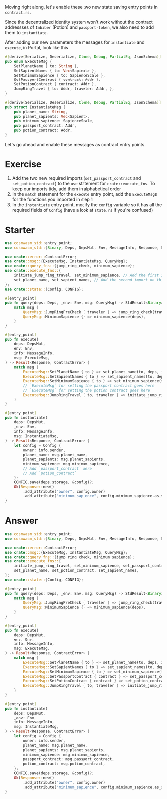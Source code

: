 <!---
Course: 2
Lesson: 4
Exercise: 2

Title: Preparing Portal to Become the Minter Part 2
Filename: contract.rs

Storyline placeholder:
>
-->

Moving right along, let's enable these two new state saving entry points in `contract.rs`. 

Since the decentralized identity system won't work without the contract addressses of `Imbiber` (Potion) and `passport-token`, we also need to add them to `instantiate`.

After adding our new parameters the messages for `instantiate` and `execute`, in Portal, look like this

```rs
#[derive(Serialize, Deserialize, Clone, Debug, PartialEq, JsonSchema)]
pub enum ExecuteMsg {
    SetPlanetName { to: String },
    SetSapientNames { to: Vec<Sapient> },
    SetMinimumSapience { to: SapienceScale },
    SetPassportContract { contract: Addr },
    SetPotionContract { contract: Addr },
    JumpRingTravel { to: Addr, traveler: Addr, },
}

#[derive(Serialize, Deserialize, Clone, Debug, PartialEq, JsonSchema)]
pub struct InstantiateMsg {
    pub planet_name: String,
    pub planet_sapients: Vec<Sapient>,
    pub minimum_sapience: SapienceScale,
    pub passport_contract: Addr,
    pub potion_contract: Addr,
}
```

Let's go ahead and enable these messages as contract entry points.

# Exercise

1. Add the two new required imports (`set_passport_contract` and `set_potion_contract`) to the `use` statement for `crate::execute_fns`. To keep our imports tidy, add them in alphabetical order
2. In the `match` statement for the `execute` entry point, add the `ExecuteMsg`s for the functions you imported in step 1
3. In the `instantiate` entry point, modify the `config` variable so it has all the required fields of `Config` (have a look at `state.rs` if you're confused)

# Starter

```rs
use cosmwasm_std::entry_point;
use cosmwasm_std::{Binary, Deps, DepsMut, Env, MessageInfo, Response, StdResult};

use crate::error::ContractError;
use crate::msg::{ExecuteMsg, InstantiateMsg, QueryMsg};
use crate::query_fns::{jump_ring_check, minimum_sapience};
use crate::execute_fns::{
    initiate_jump_ring_travel, set_minimum_sapience, // Add the first import on this line
    set_planet_name, set_sapient_names, // Add the second import on this line
};
use crate::state::{Config, CONFIG};

#[entry_point]
pub fn query(deps: Deps, _env: Env, msg: QueryMsg) -> StdResult<Binary> {
    match msg {
        QueryMsg::JumpRingPreCheck { traveler } => jump_ring_check(traveler),
        QueryMsg::MinimumSapience {} => minimum_sapience(deps),
    }
}

#[entry_point]
pub fn execute(
    deps: DepsMut,
    env: Env,
    info: MessageInfo,
    msg: ExecuteMsg,
) -> Result<Response, ContractError> {
    match msg {
        ExecuteMsg::SetPlanetName { to } => set_planet_name(to, deps, info),
        ExecuteMsg::SetSapientNames { to } => set_sapient_names(to, deps, info),
        ExecuteMsg::SetMinimumSapience { to } => set_minimum_sapience(to, deps, info),
        // `ExecuteMsg` for setting the passport contract goes here
        // `ExecuteMsg` for setting the potion contract goes here
        ExecuteMsg::JumpRingTravel { to, traveler } => initiate_jump_ring_travel(to, traveler, deps, env, info),
    }
}

#[entry_point]
pub fn instantiate(
    deps: DepsMut,
    _env: Env,
    info: MessageInfo,
    msg: InstantiateMsg,
) -> Result<Response, ContractError> {
    let config = Config {
        owner: info.sender,
        planet_name: msg.planet_name,
        planet_sapients: msg.planet_sapients,
        minimum_sapience: msg.minimum_sapience,
        // Add `passport_contract` here
        // Add `potion_contract`
    };
    CONFIG.save(deps.storage, &config)?;
    Ok(Response::new()
        .add_attribute("owner", config.owner)
        .add_attribute("minimum_sapience", config.minimum_sapience.as_str()))
}
```

# Answer

```rs
use cosmwasm_std::entry_point;
use cosmwasm_std::{Binary, Deps, DepsMut, Env, MessageInfo, Response, StdResult};

use crate::error::ContractError;
use crate::msg::{ExecuteMsg, InstantiateMsg, QueryMsg};
use crate::query_fns::{jump_ring_check, minimum_sapience};
use crate::execute_fns::{
    initiate_jump_ring_travel, set_minimum_sapience, set_passport_contract, 
    set_planet_name, set_potion_contract, set_sapient_names,
};
use crate::state::{Config, CONFIG};

#[entry_point]
pub fn query(deps: Deps, _env: Env, msg: QueryMsg) -> StdResult<Binary> {
    match msg {
        QueryMsg::JumpRingPreCheck { traveler } => jump_ring_check(traveler),
        QueryMsg::MinimumSapience {} => minimum_sapience(deps),
    }
}

#[entry_point]
pub fn execute(
    deps: DepsMut,
    env: Env,
    info: MessageInfo,
    msg: ExecuteMsg,
) -> Result<Response, ContractError> {
    match msg {
        ExecuteMsg::SetPlanetName { to } => set_planet_name(to, deps, info),
        ExecuteMsg::SetSapientNames { to } => set_sapient_names(to, deps, info),
        ExecuteMsg::SetMinimumSapience { to } => set_minimum_sapience(to, deps, info),
        ExecuteMsg::SetPassportContract { contract } => set_passport_contract(contract, deps, info),
        ExecuteMsg::SetPotionContract { contract } => set_potion_contract(contract, deps, info),
        ExecuteMsg::JumpRingTravel { to, traveler } => initiate_jump_ring_travel(to, traveler, deps, env, info),
    }
}

#[entry_point]
pub fn instantiate(
    deps: DepsMut,
    _env: Env,
    info: MessageInfo,
    msg: InstantiateMsg,
) -> Result<Response, ContractError> {
    let config = Config {
        owner: info.sender,
        planet_name: msg.planet_name,
        planet_sapients: msg.planet_sapients,
        minimum_sapience: msg.minimum_sapience,
        passport_contract: msg.passport_contract,
        potion_contract: msg.potion_contract,
    };
    CONFIG.save(deps.storage, &config)?;
    Ok(Response::new()
        .add_attribute("owner", config.owner)
        .add_attribute("minimum_sapience", config.minimum_sapience.as_str()))
}
```